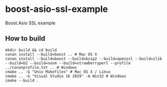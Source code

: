 # boost-asio-ssl-example
Boost.Asio SSL example

## How to build

```shell
mkdir build && cd build
conan install --build=boost .. # Mac OS X
conan install --build=boost --build=bzip2 --build=openssl --build=zlib --build=b2 --build=nasm --build=strawberryperl --profile ../conanprofile.txt .. # Windows
cmake .. -G "Unix Makefiles" # Mac OS X / Linux
cmake .. -G "Visual Studio 16 2019" -A Win32 # Windows
cmake --build .
```
